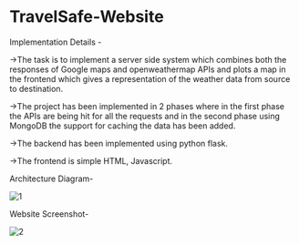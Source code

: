 # TravelSafe-Website
Implementation Details -

->The task is to implement a server side system which combines both the responses of Google maps and openweathermap APIs and plots a map in the frontend which gives a representation of the weather data from source to destination.

->The project has been implemented in 2 phases where in the first phase the APIs are being hit for all the requests and in the second phase using MongoDB the support for caching the data has been added.

->The backend has been implemented using python flask.

->The frontend is simple HTML, Javascript.

Architecture Diagram-


![1](https://github.com/Manojnagam/TravelSafe-Website/assets/77600103/92063289-2e94-435e-bd23-aa593f4058a2)

Website Screenshot-


![2](https://github.com/Manojnagam/TravelSafe-Website/assets/77600103/2f898c97-7875-4f2b-9c79-7ab35c9038fa)
